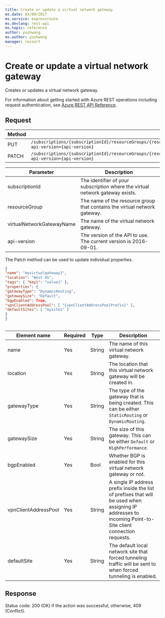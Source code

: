 ```yaml
---
title: Create or update a virtual network gateway
ms.date: 03/09/2017
ms.service: expressroute
ms.devlang: rest-api
ms.topic: reference
author: yushwang
ms.author: yushwang
manager: rossort
---
```

# Create or update a virtual network gateway
Creates or updates a virtual network gateway.  

For information about getting started with Azure REST operations including request authentication, see [Azure REST API Reference](../../index.md).

## Request  

|Method|Request URI|  
|------------|-----------------|  
|PUT|`/subscriptions/{subscriptionId}/resourceGroups/{resourceGroup}/providers/microsoft.network/virtualNetworkGateways/{virtualNetworkGatewayName}?api-version={api-version}`|  
|PATCH|`/subscriptions/{subscriptionId}/resourceGroups/{resourceGroup}/providers/microsoft.network/virtualNetworkGateways/{virtualNetworkGatewayName}?api-version={api-version}`|  

| Parameter | Description |
| --------- | ----------- |
| subscriptionId | The identifier of your subscription where the virtual network gateway exists. |
| resourceGroup | The name of the resource group that contains the virtual network gateway. |
| virtualNetworkGatewayName | The name of the virtual network gateway.|
| api-version | The version of the API to use. The current version is 2016-09-01. | 
  
The Patch method can be used to update individual properties.  
  
```json  
{  
"name": "myvirtualgateway1",  
"location": "West US",  
"tags": { "key1": "value1" },  
"properties": {  
"gatewayType": "DynamicRouting",  
"gatewaySize": "Default",  
"bgpEnabled": True,  
"vpnClientAddressPool": [ "{vpnClientAddressPoolPrefix}" ],  
"defaultSites": [ "mysite1" ]  
}  
}  
  
```  
  
|Element name|Required|Type|Description|  
|------------------|--------------|----------|-----------------|  
|name|Yes|String|The name of this virtual network gateway.|  
|location|Yes|String|The location that this virtual network gateway will be created in.|  
|gatewayType|Yes|String|The type of the gateway that is being created. This can be either `StaticRouting` or `DynamicRouting`.|  
|gatewaySize|Yes|String|The size of this gateway. This can be either `Default` or `HighPerformance`.|  
|bgpEnabled|Yes|Bool|Whether BGP is enabled for this virtual network gateway or not.|  
|vpnClientAddressPool|Yes|String|A single IP address prefix inside the list of prefixes that will be used when assigning IP addresses to incoming Point-to-Site client connection requests.|  
|defaultSite|Yes|String|The default local network site that forced tunneling traffic will be sent to when forced tunneling is enabled.|  
  
## Response  
 Status code: 200 (OK) if the action was successful; otherwise, 409 (Conflict).

